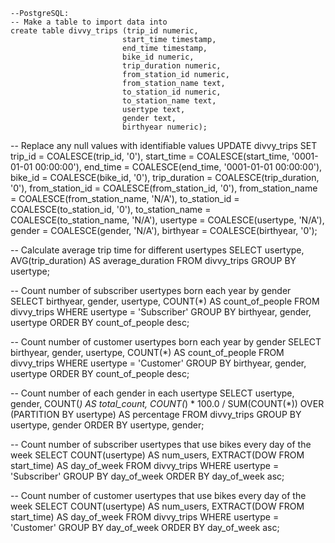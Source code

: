 ```
--PostgreSQL:
-- Make a table to import data into
create table divvy_trips (trip_id numeric,
						 start_time timestamp,
						 end_time timestamp,
						 bike_id numeric,
						 trip_duration numeric,
						 from_station_id numeric,
						 from_station_name text,
						 to_station_id numeric,
						 to_station_name text,
						 usertype text,
						 gender text,
						 birthyear numeric);
```


-- Replace any null values with identifiable values
UPDATE divvy_trips
SET trip_id = COALESCE(trip_id, '0'),
       start_time = COALESCE(start_time, '0001-01-01 00:00:00'),
       end_time = COALESCE(end_time, '0001-01-01 00:00:00'),
       bike_id = COALESCE(bike_id, '0'),
       trip_duration = COALESCE(trip_duration, '0'),
       from_station_id = COALESCE(from_station_id, '0'),
       from_station_name = COALESCE(from_station_name, 'N/A'),
       to_station_id = COALESCE(to_station_id, '0'),
       to_station_name = COALESCE(to_station_name, 'N/A'),
       usertype = COALESCE(usertype, 'N/A'),
       gender = COALESCE(gender, 'N/A'),
       birthyear = COALESCE(birthyear, '0');


-- Calculate average trip time for different usertypes
SELECT
  usertype,
  AVG(trip_duration) AS average_duration
FROM divvy_trips
GROUP BY
  usertype;


-- Count number of subscriber usertypes born each year by gender
SELECT
  birthyear,
  gender,
  usertype,
  COUNT(*) AS count_of_people
FROM divvy_trips
WHERE usertype = 'Subscriber'
GROUP BY birthyear, gender, usertype
ORDER BY count_of_people desc;


-- Count number of customer usertypes born each year by gender
SELECT
  birthyear,
  gender,
  usertype,
  COUNT(*) AS count_of_people
FROM divvy_trips
WHERE usertype = 'Customer'
GROUP BY birthyear, gender, usertype
ORDER BY count_of_people desc;


-- Count number of each gender in each usertype
SELECT
  usertype,
  gender,
  COUNT(*) AS total_count,
  COUNT(*) * 100.0 / SUM(COUNT(*)) OVER (PARTITION BY usertype) AS percentage
FROM divvy_trips
GROUP BY usertype, gender
ORDER BY usertype, gender;


-- Count number of subscriber usertypes that use bikes every day of the week
SELECT
  COUNT(usertype) AS num_users,
  EXTRACT(DOW FROM start_time) AS day_of_week
FROM divvy_trips
WHERE usertype = 'Subscriber'
GROUP BY day_of_week
ORDER BY day_of_week asc;


-- Count number of customer usertypes that use bikes every day of the week
SELECT
  COUNT(usertype) AS num_users,
  EXTRACT(DOW FROM start_time) AS day_of_week
FROM divvy_trips
WHERE usertype = 'Customer'
GROUP BY day_of_week
ORDER BY day_of_week asc;


